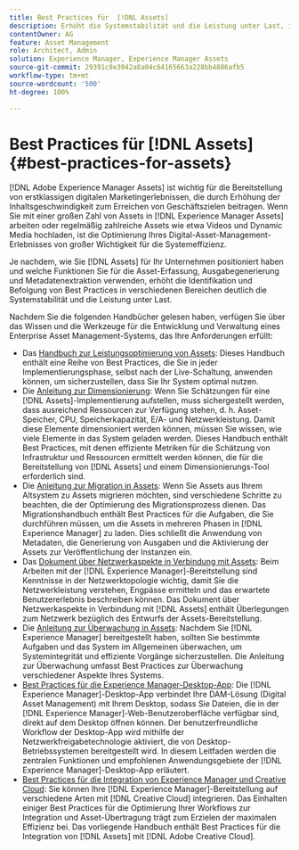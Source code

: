 ```yaml
---
title: Best Practices für  [!DNL Assets]
description: Erhöht die Systemstabilität und die Leistung unter Last, indem Best Practices identifiziert und befolgt werden, die von Ihrer Bereitstellung und Konfiguration abhängen.
contentOwner: AG
feature: Asset Management
role: Architect, Admin
solution: Experience Manager, Experience Manager Assets
source-git-commit: 29391c8e3042a8a04c64165663a228bb4886afb5
workflow-type: tm+mt
source-wordcount: '500'
ht-degree: 100%

---
```


# Best Practices für [!DNL Assets] {#best-practices-for-assets}

[!DNL Adobe Experience Manager Assets] ist wichtig für die Bereitstellung von erstklassigen digitalen Marketingerlebnissen, die durch Erhöhung der Inhaltsgeschwindigkeit zum Erreichen von Geschäftszielen beitragen. Wenn Sie mit einer großen Zahl von Assets in [!DNL Experience Manager Assets] arbeiten oder regelmäßig zahlreiche Assets wie etwa Videos und Dynamic Media hochladen, ist die Optimierung Ihres Digital-Asset-Management-Erlebnisses von großer Wichtigkeit für die Systemeffizienz.

Je nachdem, wie Sie [!DNL Assets] für Ihr Unternehmen positioniert haben und welche Funktionen Sie für die Asset-Erfassung, Ausgabegenerierung und Metadatenextraktion verwenden, erhöht die Identifikation und Befolgung von Best Practices in verschiedenen Bereichen deutlich die Systemstabilität und die Leistung unter Last.

Nachdem Sie die folgenden Handbücher gelesen haben, verfügen Sie über das Wissen und die Werkzeuge für die Entwicklung und Verwaltung eines Enterprise Asset Management-Systems, das Ihre Anforderungen erfüllt:

* Das [Handbuch zur Leistungsoptimierung von Assets](/help/assets/performance-tuning-guidelines.md): Dieses Handbuch enthält eine Reihe von Best Practices, die Sie in jeder Implementierungsphase, selbst nach der Live-Schaltung, anwenden können, um sicherzustellen, dass Sie Ihr System optimal nutzen.
* Die [Anleitung zur Dimensionierung](/help/assets/assets-sizing-guide.md): Wenn Sie Schätzungen für eine [!DNL Assets]-Implementierung aufstellen, muss sichergestellt werden, dass ausreichend Ressourcen zur Verfügung stehen, d. h. Asset-Speicher, CPU, Speicherkapazität, E/A- und Netzwerkleistung. Damit diese Elemente dimensioniert werden können, müssen Sie wissen, wie viele Elemente in das System geladen werden. Dieses Handbuch enthält Best Practices, mit denen effiziente Metriken für die Schätzung von Infrastruktur und Ressourcen ermittelt werden können, die für die Bereitstellung von [!DNL Assets] und einem Dimensionierungs-Tool erforderlich sind.
* Die [Anleitung zur Migration in Assets](/help/assets/assets-migration-guide.md): Wenn Sie Assets aus Ihrem Altsystem zu Assets migrieren möchten, sind verschiedene Schritte zu beachten, die der Optimierung des Migrationsprozess dienen. Das Migrationshandbuch enthält Best Practices für die Aufgaben, die Sie durchführen müssen, um die Assets in mehreren Phasen in [!DNL Experience Manager] zu laden. Dies schließt die Anwendung von Metadaten, die Generierung von Ausgaben und die Aktivierung der Assets zur Veröffentlichung der Instanzen ein.
* Das [Dokument über Netzwerkaspekte in Verbindung mit Assets](/help/assets/assets-network-considerations.md): Beim Arbeiten mit der [!DNL Experience Manager]-Bereitstellung sind Kenntnisse in der Netzwerktopologie wichtig, damit Sie die Netzwerkleistung verstehen, Engpässe ermitteln und das erwartete Benutzererlebnis beschreiben können. Das Dokument über Netzwerkaspekte in Verbindung mit [!DNL Assets] enthält Überlegungen zum Netzwerk bezüglich des Entwurfs der Assets-Bereitstellung.
* Die [Anleitung zur Überwachung in Assets](/help/assets/assets-monitoring-best-practices.md): Nachdem Sie [!DNL Experience Manager] bereitgestellt haben, sollten Sie bestimmte Aufgaben und das System im Allgemeinen überwachen, um Systemintegrität und effiziente Vorgänge sicherzustellen. Die Anleitung zur Überwachung umfasst Best Practices zur Überwachung verschiedener Aspekte Ihres Systems.
* [Best Practices für die Experience Manager-Desktop-App](https://experienceleague.adobe.com/docs/experience-manager-desktop-app/using/introduction.html?lang=de): Die [!DNL Experience Manager]-Desktop-App verbindet Ihre DAM-Lösung (Digital Asset Management) mit Ihrem Desktop, sodass Sie Dateien, die in der [!DNL Experience Manager]-Web-Benutzeroberfläche verfügbar sind, direkt auf dem Desktop öffnen können. Der benutzerfreundliche Workflow der Desktop-App wird mithilfe der Netzwerkfreigabetechnologie aktiviert, die von Desktop-Betriebssystemen bereitgestellt wird. In diesem Leitfaden werden die zentralen Funktionen und empfohlenen Anwendungsgebiete der [!DNL Experience Manager]-Desktop-App erläutert.
* [Best Practices für die Integration von Experience Manager und Creative Cloud](/help/assets/aem-cc-integration-best-practices.md): Sie können Ihre [!DNL Experience Manager]-Bereitstellung auf verschiedene Arten mit [!DNL Creative Cloud] integrieren. Das Einhalten einiger Best Practices für die Optimierung Ihrer Workflows zur Integration und Asset-Übertragung trägt zum Erzielen der maximalen Effizienz bei. Das vorliegende Handbuch enthält Best Practices für die Integration von [!DNL Assets] mit [!DNL Adobe Creative Cloud].
